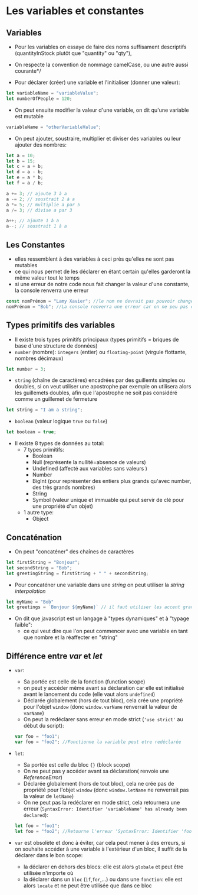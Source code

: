 # Les variables et constantes

## Variables
- Pour les variables on essaye de faire des noms suffisament descriptifs (quantityInStock plutôt que "quantity" ou "qty"), 
- On respecte la convention de nommage camelCase, ou une autre aussi courante*/


- Pour déclarer (créer) une variable et l'initialiser (donner une valeur):
```js
let variableName = "variableValue";
let numberOfPeople = 120;
```

- On peut ensuite modifier la valeur d'une variable, on dit qu'une variable est mutable
```js
variableName = "otherVariableValue";
```

- On peut ajouter, soustraire, multiplier et diviser des variables ou leur ajouter des nombres:
```js
let a = 10;
let b = 15;
let c = a + b;
let d = a - b;
let e = a * b;
let f = a / b;

a += 3; // ajoute 3 à a
a -= 2; // soustrait 2 à a
a *= 5; // multiplie a par 5
a /= 3; // divise a par 3

a++; // ajoute 1 à a
a--; // soustrait 1 à a
```

## Les Constantes
- elles ressemblent à des variables à ceci près qu'elles ne sont pas mutables 
- ce qui nous permet de les déclarer en étant certain qu'elles garderont la même valeur tout le temps 
- si une erreur de notre code nous fait changer la valeur d'une constante, la console renverra une erreur
```js
const nomPrénom = "Lamy Xavier"; //le nom ne devrait pas pouvoir changer durant mon code, on peut donc le déclarer en tant que constante
nomPrénom = "Bob"; //La console renverra une erreur car on ne peu pas changer la valeur d'une constante
```

## Types primitifs des variables
- Il existe trois types primitifs principaux (types primitifs = briques de base d'une structure de données)
- ``number`` (nombre): ``integers`` (entier) ou ``floating-point`` (virgule flottante, nombres décimaux) 
```js
let number = 3; 
```

- ``string`` (chaîne de caractères) encadrées par des guillemts simples ou doubles, si on veut utiliser une apostrophe par exemple on utilisera alors les guillemets doubles, afin que l'apostrophe ne soit pas considéré comme un guillemet de fermeture
```js
let string = "I am a string"; 
```

- ``boolean`` (valeur logique ``true`` ou ``false``)
```js
let boolean = true;
``` 

- Il existe 8 types de données au total: 
    - 7 types primitifs:
        - Boolean
        - Null (représente la nullité=absence de valeurs)
        - Undefined (affecté aux variables sans valeurs )
        - Number
        - BigInt (pour représenter des entiers plus grands qu'avec number, des très grands nombres)
        - String
        - Symbol (valeur unique et immuable qui peut servir de clé pour une propriété d'un objet)
    - 1 autre type:
        - Object

## Concaténation
- On peut "concaténer" des chaînes de caractères
```js
let firstString = "Bonjour";
let secondString = "Bob";
let greetingString = firstString + " " + secondString;
```

- Pour concaténer une variable dans une *string* on peut utiliser la *string interpolation*
```js
let myName = "Bob"
let greetings = `Bonjour ${myName}` // il faut utiliser les accent graves en guise de guillemet (alt gr + 7)
```

- On dit que javascript est un langage à "types dynamiques" et à "typage faible":
    - ce qui veut dire que l'on peut commencer avec une variable en tant que nombre et la réaffecter en "string"

## Différence entre *var* et *let*
- ``var``: 
    - Sa portée est celle de la fonction (function scope)
    - on peut y accéder même avant sa déclaration car elle est initialisé avant le lancement du code (elle vaut alors ``undefined``)
    - Déclarée globalement (hors de tout bloc), cela crée une propriété pour l'objet ``window`` (donc ``window.varName`` renverrait la valeur de ``varName``)
    - On peut la redéclarer sans erreur en mode strict (``'use strict'`` au début du script):
    ```js
    var foo = "foo1";
    var foo = "foo2"; //Fonctionne la variable peut etre redéclarée 
    ```

- ``let``: 
    - Sa portée est celle du bloc ``{}`` (block scope)
    - On ne peut pas y accéder avant sa déclaration( renvoie une *ReferenceError*)
    - Déclarée globalement (hors de tout bloc), cela ne crée pas de propriété pour l'objet ``window`` (donc ``window.letName`` ne renverrait pas la valeur de ``letName``)
    - On ne peut pas la redéclarer en mode strict, cela retournera une erreur (``SyntaxError: Identifier 'variableName' has already been declared``):
    ```js
    let foo = "foo1";
    let foo = "foo2"; //Retourne l'erreur 'SyntaxError: Identifier 'foo' has already been declared'
    ``` 

- ``var`` est obsolète et donc à éviter, car cela peut mener à des erreurs, si on souhaite accéder à une variable à l'extérieur d'un bloc, il suffit de la déclarer dans le bon scope:
    - la déclarer en dehors des blocs: elle est alors ``globale`` et peut être utilisée n'importe où
    - la déclarer dans un ``bloc`` (``if``,``for``,...) ou  dans une ``fonction``: elle est alors ``locale`` et ne peut être utilisée que dans ce bloc 

